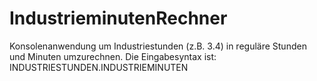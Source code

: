 # IndustrieminutenRechner
Konsolenanwendung um Industriestunden (z.B. 3.4) in reguläre Stunden und Minuten umzurechnen. Die Eingabesyntax ist: INDUSTRIESTUNDEN.INDUSTRIEMINUTEN
